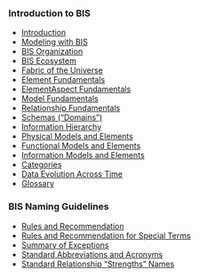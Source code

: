 ### Introduction to BIS
- [Introduction](./intro/introduction.md)
- [Modeling with BIS](./intro/modeling-with-bis.md)
- [BIS Organization](./intro/bis-organization.md)
- [BIS Ecosystem](./intro/bis-ecosystem.md)
- [Fabric of the Universe](./intro/fabric-of-the-universe.md)
- [Element Fundamentals](./intro/element-fundamentals.md)
- [ElementAspect Fundamentals](./intro/elementaspect-fundamentals.md)
- [Model Fundamentals](./intro/model-fundamentals.md)
- [Relationship Fundamentals](./intro/relationship-fundamentals.md)
- [Schemas (“Domains”)](./intro/schemas-domains.md)
- [Information Hierarchy](./intro/information-hierarchy.md)
- [Physical Models and Elements](./intro/physical-models-and-elements.md)
- [Functional Models and Elements](./intro/functional-models-and-elements.md)
- [Information Models and Elements](./intro/information-models-and-elements.md)
- [Categories](./intro/categories.md)
- [Data Evolution Across Time](./intro/appendix-a-data-evolution-across-time.md)
- [Glossary](./intro/glossary.md)

<!-- TODO: The following are not linked in...?
./domains/*
./intro/analysis-models-and-elements.md
./intro/appendix-c-bis-domain-design-fundamentals.md
./intro/bis-schema-validation.md
./intro/documents.md
./intro/dynamic-data.md
./intro/forms-profiles-and-features.md
./intro/functional-models-and-elements.md
./intro/imodel-bridges.md
./intro/information-models-and-elements.md
./intro/mixins.md
./intro/requirements.md
./intro/schema-versioning-and-generations.md
./intro/types-instances-and-catalogs.md
./intro/units.md
-->

### BIS Naming Guidelines
- [Rules and Recommendation](./naming-guidelines/rules-and-recommendations.md)
- [Rules and Recommendation for Special Terms](./naming-guidelines/rules-and-recommendations-for-special-terms.md)
- [Summary of Exceptions](./naming-guidelines/summary-of-exceptions.md)
- [Standard Abbreviations and Acronyms](./naming-guidelines/standard-abbreviations-and-acronyms.md)
- [Standard Relationship “Strengths” Names](./naming-guidelines/standard-relationship-strengths-names.md)

<!-- TODO: The following are not linked in...?
./naming-guidelines/appendix.md
./naming-guidelines/bis-schemas-names.md
./naming-guidelines/terms-with-specific-semantic-meaning.md
--->
